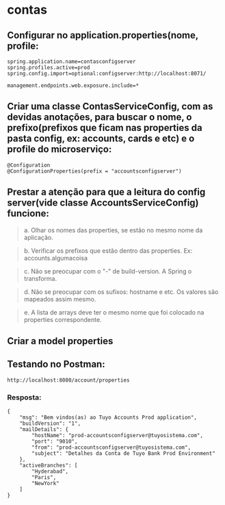 # contas
## Configurar no application.properties(nome, profile:
````
spring.application.name=contasconfigserver
spring.profiles.active=prod
spring.config.import=optional:configserver:http://localhost:8071/

management.endpoints.web.exposure.include=*
````
## Criar uma classe ContasServiceConfig, com as devidas anotações, para buscar o nome, o prefixo(prefixos que ficam nas properties da pasta config, ex: accounts, cards e etc) e o profile do microserviço:
````
@Configuration
@ConfigurationProperties(prefix = "accountsconfigserver")
````
## Prestar a atenção para que a leitura do config server(vide classe AccountsServiceConfig) funcione:
> a. Olhar os nomes das properties, se estão no mesmo nome da aplicação.

> b. Verificar os prefixos que estão dentro das properties. Ex: accounts.algumacoisa

> c. Não se preocupar com o "-" de build-version. A Spring o transforma.

> d. Não se preocupar com os sufixos: hostname e etc. Os valores são mapeados assim mesmo.

> e. A lista de arrays deve ter o mesmo nome que foi colocado na properties correspondente.

## Criar a model properties

## Testando no Postman:
````
http://localhost:8080/account/properties
````
### Resposta:
````
{
    "msg": "Bem vindos(as) ao Tuyo Accounts Prod application",
    "buildVersion": "1",
    "mailDetails": {
        "hostName": "prod-accountsconfigserver@tuyosistema.com",
        "port": "9010",
        "from": "prod-accountsconfigserver@tuyosistema.com",
        "subject": "Detalhes da Conta de Tuyo Bank Prod Environment"
    },
    "activeBranches": [
        "Hyderabad",
        "Paris",
        "NewYork"
    ]
}
````
